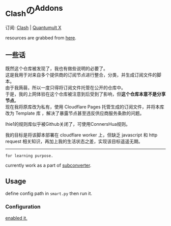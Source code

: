 # <sub>Clash</sub>の<sup>Addons</sup>

订阅: [Clash](https://clashaddons.pages.dev) | [Quantumult X](https://clashaddons.pages.dev/quanx)

resources are grabbed from [here](https://proxypoolss.fly.dev/).

## 一些话

既然这个仓库被发现了，我也有做些说明的必要了。  
这是我用于对来自多个提供商的订阅节点进行整合，分类，并生成订阅文件的脚本。  
由于我蒟蒻，所以一度只得将订阅文件托管在公开的仓库中。  
于是，我的上网体验在这个仓库被注意到后受到了影响，但**这个仓库本意不是分享节点**。  
现在我将原库改为私有，使用 Cloudflare Pages 托管生成的订阅文件，并将本库改为 Template 库 ，解决了暴露节点甚至违反供应商服务条款的问题。

lhie1的规则库似乎被Github关闭了，可使用ConnersHua规则。

我的目标是将该脚本部署在 cloudflare worker 上，但缺乏 javascript 和 http request 相关知识，再加上我的生活状态之差，实现该目标遥遥无期。

----

```text
for learning purpose.
```

currently work as a part of [subconverter](https://github.com/tindy2013/subconverter).

## Usage

define config path in `smart.py` then run it.

### Configuration

[enabled it.](https://github.com/wmyfelix/ClashAddons/blob/5384cd9f90ea9eb1c543dede52be543f809f1194/omc/config-sample.yaml#L1-L44)  
